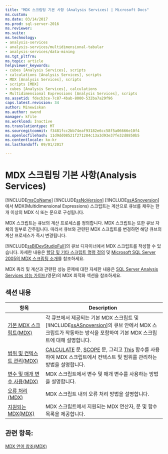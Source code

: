 ```yaml
---
title: "MDX 스크립팅 기본 사항 (Analysis Services) | Microsoft Docs"
ms.custom: 
ms.date: 03/14/2017
ms.prod: sql-server-2016
ms.reviewer: 
ms.suite: 
ms.technology:
- analysis-services
- analysis-services/multidimensional-tabular
- analysis-services/data-mining
ms.tgt_pltfrm: 
ms.topic: article
helpviewer_keywords:
- cubes [Analysis Services], scripts
- calculations [Analysis Services], scripts
- MDX [Analysis Services], scripts
- scripts [MDX]
- cubes [Analysis Services], calculations
- Multidimensional Expressions [Analysis Services], scripts
ms.assetid: fdecb3ce-7c87-4bab-8000-532ba7a29f96
caps.latest.revision: 34
author: Minewiskan
ms.author: owend
manager: kfile
ms.workload: Inactive
ms.translationtype: MT
ms.sourcegitcommit: f3481fcc2bb74eaf93182e6cc58f5a06666e10f4
ms.openlocfilehash: 11d9dd08521f271284c13a3d93e37fe32d8850b5
ms.contentlocale: ko-kr
ms.lasthandoff: 09/01/2017

---
```

# <a name="mdx-scripting-fundamentals-analysis-services"></a>MDX 스크립팅 기본 사항(Analysis Services)
  [!INCLUDE[msCoName](../../../includes/msconame-md.md)] [!INCLUDE[ssNoVersion](../../../includes/ssnoversion-md.md)] [!INCLUDE[ssASnoversion](../../../includes/ssasnoversion-md.md)]에서 MDX(Multidimensional Expressions) 스크립트는 계산으로 큐브를 채우는 한 개 이상의 MDX 식 또는 문으로 구성됩니다.  
  
 MDX 스크립트는 큐브의 계산 프로세스를 정의합니다. MDX 스크립트는 또한 큐브 자체의 일부로 간주됩니다. 따라서 큐브와 관련된 MDX 스크립트를 변경하면 해당 큐브의 계산 프로세스가 즉시 변경됩니다.  
  
 [!INCLUDE[ssBIDevStudioFull](../../../includes/ssbidevstudiofull-md.md)]의 큐브 디자이너에서 MDX 스크립트를 작성할 수 있습니다. 자세한 내용은 [할당 및 기타 스크립트 명령 정의](../../../analysis-services/multidimensional-models/define-assignments-and-other-script-commands.md) 및 [Microsoft SQL Server 2005의 MDX 스크립팅 소개](http://go.microsoft.com/fwlink/?LinkId=81892)를 참조하세요.  
  
 MDX 쿼리 및 계산과 관련된 성능 문제에 대한 자세한 내용은 [SQL Server Analysis Services 성능 가이드](http://go.microsoft.com/fwlink/p/?LinkId=399050)(영문)의 MDX 최적화 섹션을 참조하세요.  
  
## <a name="in-this-section"></a>섹션 내용  
  
|항목|Description|  
|-----------|-----------------|  
|[기본 MDX 스크립트&#40;MDX&#41;](../../../analysis-services/multidimensional-models/mdx/the-basic-mdx-script-mdx.md)|각 큐브에서 제공되는 기본 MDX 스크립트 및 [!INCLUDE[ssASnoversion](../../../includes/ssasnoversion-md.md)]의 큐브 안에서 MDX 스크립트가 작동하는 방식을 포함하여 기본 MDX 스크립트에 대해 설명합니다.|  
|[범위 및 컨텍스트 관리&#40;MDX&#41;](../../../analysis-services/multidimensional-models/mdx/managing-scope-and-context-mdx.md)|[CALCULATE](../../../mdx/mdx-scripting-calculate.md) 문, [SCOPE](../../../mdx/mdx-scripting-scope.md) 문, 그리고 [This](../../../mdx/this-mdx.md) 함수를 사용하여 MDX 스크립트에서 컨텍스트 및 범위를 관리하는 방법을 설명합니다.|  
|[변수 및 매개 변수 사용&#40;MDX&#41;](../../../analysis-services/multidimensional-models/mdx/using-variables-and-parameters-mdx.md)|MDX 스크립트에서 변수 및 매개 변수를 사용하는 방법을 설명합니다.|  
|[오류 처리&#40;MDX&#41;](../../../analysis-services/multidimensional-models/mdx/error-handling-mdx.md)|MDX 스크립트 내의 오류 처리 방법을 설명합니다.|  
|[지원되는 MDX&#40;MDX&#41;](../../../analysis-services/multidimensional-models/mdx/supported-mdx-mdx.md)|MDX 스크립트에서 지원되는 MDX 연산자, 문 및 함수 목록을 제공합니다.|  
  
## <a name="see-also"></a>관련 항목:  
 [MDX 언어 참조&#40;MDX&#41;](../../../mdx/mdx-language-reference-mdx.md)  
  
  

